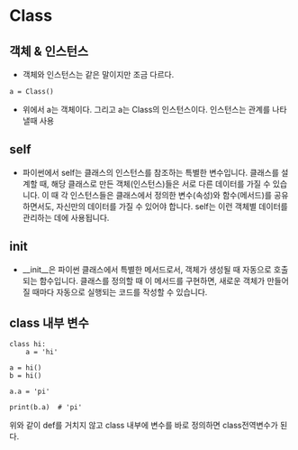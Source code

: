 # Class

## 객체 & 인스턴스

- 객체와 인스턴스는 같은 말이지만 조금 다르다.
```
a = Class()
```
- 위에서 a는 객체이다. 그리고 a는 Class의 인스턴스이다. 인스턴스는 관계를 나타낼때 사용

## self

- 파이썬에서 self는 클래스의 인스턴스를 참조하는 특별한 변수입니다. 클래스를 설계할 때, 해당 클래스로 만든 객체(인스턴스)들은 서로 다른 데이터를 가질 수 있습니다. 이 때 각 인스턴스들은 클래스에서 정의한 변수(속성)와 함수(메서드)를 공유하면서도, 자신만의 데이터를 가질 수 있어야 합니다. self는 이런 객체별 데이터를 관리하는 데에 사용됩니다.

## __init__

- __init__은 파이썬 클래스에서 특별한 메서드로서, 객체가 생성될 때 자동으로 호출되는 함수입니다. 클래스를 정의할 때 이 메서드를 구현하면, 새로운 객체가 만들어질 때마다 자동으로 실행되는 코드를 작성할 수 있습니다.

## class 내부 변수

```
class hi:
    a = 'hi'

a = hi()
b = hi()

a.a = 'pi'

print(b.a)  # 'pi'
```

위와 같이 def를 거치지 않고 class 내부에 변수를 바로 정의하면 class전역변수가 된다.